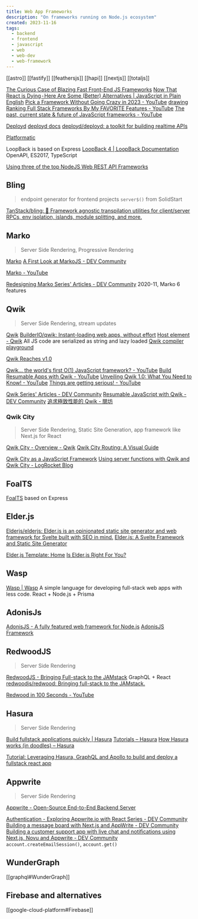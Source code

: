 ```yaml
---
title: Web App Frameworks
description: "On frameworks running on Node.js ecosystem"
created: 2023-11-16
tags:
  - backend
  - frontend
  - javascript
  - web
  - web-dev
  - web-framework
---
```


[[astro]]
[[fastify]]
[[feathersjs]]
[[hapi]]
[[nextjs]]
[[totaljs]]

[The Curious Case of Blazing Fast Front-End JS Frameworks](https://analyticsindiamag.com/the-curious-case-of-blazing-fast-front-end-js-frameworks/)
[Now That React is Dying - Here Are Some (Better) Alternatives | JavaScript in Plain English](https://javascript.plainenglish.io/now-that-react-is-dying-here-are-some-better-alternatives-fb89ed5c4f74)
[Pick a Framework Without Going Crazy in 2023 - YouTube](https://www.youtube.com/watch?v=S7X6fLbdwlc) [drawing](https://twitter.com/t3dotgg/status/1612980211393638401/photo/1)
[Ranking Full Stack Frameworks By My FAVORITE Features - YouTube](https://www.youtube.com/watch?v=zADNdGVIPBY)
[The past, current state & future of JavaScript frameworks - YouTube](https://www.youtube.com/watch?v=5EsLj3JOdE0)

[Deployd](http://deployd.com/)
[deployd docs](http://docs.deployd.com/docs/)
[deployd/deployd: a toolkit for building realtime APIs](https://github.com/deployd/deployd)

[Platformatic](https://platformatic.dev/)

LoopBack is based on Express
[LoopBack 4 | LoopBack Documentation](https://loopback.io/doc/en/lb4/index.html) OpenAPI, ES2017, TypeScript

[Using three of the top NodeJS Web REST API Frameworks](https://medium.com/swlh/using-three-of-the-top-nodejs-web-rest-api-frameworks-d1d6dac021ee)

## Bling

> endpoint generator for frontend projects
> `server$()` from SolidStart

[TanStack/bling: 💍 Framework agnostic transpilation utilities for client/server RPCs, env isolation, islands, module splitting, and more.](https://github.com/TanStack/bling)

## Marko

> Server Side Rendering, Progressive Rendering

[Marko](http://markojs.com/)
[A First Look at MarkoJS - DEV Community](https://dev.to/ryansolid/a-first-look-at-markojs-3h78)

[Marko - YouTube](https://www.youtube.com/channel/UC1wouaQKl3Qw-aOOo1NmQbA)

[Redesigning Marko Series' Articles - DEV Community](https://dev.to/ryansolid/series/14986) 2020-11, Marko 6 features

## Qwik

> Server Side Rendering, stream updates

[Qwik](https://qwik.builder.io/)
[BuilderIO/qwik: Instant-loading web apps, without effort](https://github.com/BuilderIO/qwik)
[Host element - Qwik](https://qwik.builder.io/guide/components/host-element)
All JS code are serialized as string and lazy loaded
[Qwik compiler playground](https://qwik-playground.builder.io/)

[Qwik Reaches v1.0](https://www.builder.io/blog/qwik-v1)

[Qwik… the world's first O(1) JavaScript framework? - YouTube](https://www.youtube.com/watch?v=x2eF3YLiNhY)
[Build Resumable Apps with Qwik - YouTube](https://www.youtube.com/watch?v=_PDpoJUacuc)
[Unveiling Qwik 1.0: What You Need to Know! - YouTube](https://www.youtube.com/watch?v=NjKOAbWqOM4)
[Things are getting serious! - YouTube](https://www.youtube.com/watch?v=zXx_FHQuWt0)

[Qwik Series' Articles - DEV Community](https://dev.to/mhevery/series/13467)
[Resumable JavaScript with Qwik - DEV Community](https://dev.to/this-is-learning/resumable-javascript-with-qwik-2i29)
[追求極致性能的 Qwik - 閱坊](https://www.readfog.com/a/1680758699751215104)

### Qwik City

> Server Side Rendering, Static Site Generation, app framework like Next.js for React

[Qwik City - Overview - Qwik](https://qwik.builder.io/docs/qwikcity/)
[Qwik City Routing: A Visual Guide](https://www.builder.io/blog/qwik-city-routing)

[Qwik City as a JavaScript Framework](https://devm.io/javascript/qwik-city-framework)
[Using server functions with Qwik and Qwik City - LogRocket Blog](https://blog.logrocket.com/using-server-functions-qwik-and-qwik-city/)

## FoalTS

[FoalTS](https://foalts.org/) based on Express

## Elder.js

[Elderjs/elderjs: Elder.js is an opinionated static site generator and web framework for Svelte built with SEO in mind.](https://github.com/Elderjs/elderjs)
[Elder.js: A Svelte Framework and Static Site Generator](https://elderguide.com/tech/elderjs/)

[Elder.js Template: Home](https://elderjs.pages.dev/)
[Is Elder.js Right For You?](https://elderjs.pages.dev/is-elderjs-right-for-you/)

## Wasp

[Wasp | Wasp](https://wasp-lang.dev/) A simple language for developing full-stack web apps with less code.
React + Node.js + Prisma

## AdonisJs

[AdonisJS - A fully featured web framework for Node.js](https://adonisjs.com/)
[AdonisJS Framework](https://github.com/adonisjs)

## RedwoodJS

> Server Side Rendering

[RedwoodJS - Bringing Full-stack to the JAMstack](https://redwoodjs.com/) GraphQL + React
[redwoodjs/redwood: Bringing full-stack to the JAMstack.](https://github.com/redwoodjs/redwood)

[Redwood in 100 Seconds - YouTube](https://www.youtube.com/watch?v=o5Mwa_TJ3HM)

## Hasura

> Server Side Rendering

[Build fullstack applications quickly | Hasura](https://hasura.io/)
[Tutorials – Hasura](https://blog.hasura.io/tutorials/home)
[How Hasura works (in doodles) – Hasura](https://blog.hasura.io/how-hasura-works-in-doodles-ba03d6ce6044)

[Tutorial: Leveraging Hasura, GraphQL and Apollo to build and deploy a fullstack react app](https://blog.hasura.io/tutorial-leveraging-hasura-graphql-and-apollo-to-build-and-deploy-a-fullstack-react-app-bafa32724010)

## Appwrite

> Server Side Rendering

[Appwrite - Open-Source End-to-End Backend Server](https://appwrite.io/)

[Authentication - Exploring Appwrite.io with React Series - DEV Community](https://dev.to/daryllukas/authentication-exploring-appwrite-io-with-react-series-1iec)
[Building a message board with Next.js and AppWrite - DEV Community](https://dev.to/livecycle/building-a-message-board-with-nextjs-and-appwrite-3910)
[Building a customer support app with live chat and notifications using Next.js, Novu and Appwrite - DEV Community](https://dev.to/arshadayvid/building-a-customer-support-app-with-live-chat-and-notifications-using-nextjs-novu-and-appwrite-2fn8) `account.createEmailSession()`, `account.get()`

## WunderGraph

[[graphql#WunderGraph]]

## Firebase and alternatives

[[google-cloud-platform#Firebase]]
